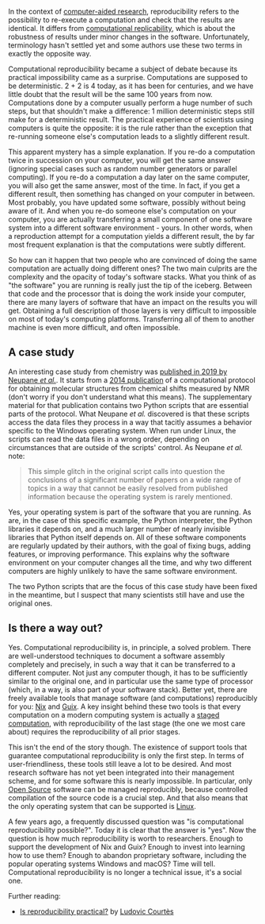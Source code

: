 In the context of [computer-aided research](Computer-aided%20research.md), reproducibility refers to the possibility to re-execute a computation and check that the results are identical. It differs from [computational replicability](Computational%20replicability.md), which is about the robustness of results under minor changes in the software. Unfortunately, terminology hasn't settled yet and some authors use these two terms in exactly the opposite way.

Computational reproducibility became a subject of debate because its practical impossibility came as a surprise. Computations are supposed to be deterministic. 2 + 2 is 4 today, as it has been for centuries, and we have little doubt that the result will be the same 100 years from now. Computations done by a computer usually perform a huge number of such steps, but that shouldn't make a difference: 1 million deterministic steps still make for a deterministic result. The practical experience of scientists using computers is quite the opposite: it is the rule rather than the exception that re-running someone else's computation leads to a slightly different result.

This apparent mystery has a simple explanation. If you re-do a computation twice in succession on your computer, you will get the same answer (ignoring special cases such as random number generators or parallel computing). If you re-do a computation a day later on the same computer, you will also get the same answer, most of the time. In fact, if you get a different result, then something has changed on your computer in between. Most probably, you have updated some software, possibly without being aware of it. And when you re-do someone else's computation on your computer, you are actually transferring a small component of one software system into a different software environment - yours. In other words, when a reproduction attempt for a computation yields a different result, the by far most frequent explanation is that the computations were subtly different.

So how can it happen that two people who are convinced of doing the same computation are actually doing different ones? The two main culprits are the complexity and the opacity of today's software stacks. What you think of as "the software" you are running is really just the tip of the iceberg. Between that code and the processor that is doing the work inside your computer, there are many layers of software that have an impact on the results you will get. Obtaining a full description of those layers is very difficult to impossible on most of today's computing platforms. Transferring all of them to another machine is even more difficult, and often impossible.

## A case study

An interesting case study from chemistry was [published in 2019 by Neupane *et al.*](https://doi.org/10.1021/acs.orglett.9b03216). It starts from a [2014 publication](https://doi.org/10.1038/nprot.2014.042) of a computational protocol for obtaining molecular structures from chemical shifts measured by NMR (don't worry if you don't understand what this means). The supplementary material for that publication contains two Python scripts that are essential parts of the protocol. What Neupane *et al.* discovered is that these scripts access the data files they process in a way that tacitly assumes a behavior specific to the Windows operating system. When run under Linux, the scripts can read the data files in a wrong order, depending on circumstances that are outside of the scripts' control. As Neupane *et al.* note:

> This simple glitch in the original script calls into question the
> conclusions of a significant number of papers on a wide range of
> topics in a way that cannot be easily resolved from published
> information because the operating system is rarely mentioned.

Yes, your operating system is part of the software that you are running. As are, in the case of this specific example, the Python interpreter, the Python libraries it depends on, and a much larger number of nearly invisible libraries that Python itself depends on. All of these software components are regularly updated by their authors, with the goal of fixing bugs, adding features, or improving performance. This explains why the software environment on your computer changes all the time, and why two different computers are highly unlikely to have the same software environment.

The two Python scripts that are the focus of this case study have been fixed in the meantime, but I suspect that many scientists still have and use the original ones.

## Is there a way out?

Yes. Computational reproducibility is, in principle, a solved problem. There are well-understood techniques to document a software assembly completely and precisely, in such a way that it can be transferred to a different computer. Not just any computer though, it has to be sufficiently similar to the original one, and in particular use the same type of processor (which, in a way, is also part of your software stack). Better yet, there are freely available tools that manage software (and computations) reproducibly for you: [Nix](Nix.md) and [Guix](Guix.md). A key insight behind these two tools is that every computation on a modern computing system is actually a [staged computation](Staged%20computation.md), with reproducibility of the last stage (the one we most care about) requires the reproducibility of all prior stages.

This isn't the end of the story though. The existence of support tools that guarantee computational reproducibility is only the first step. In terms of user-friendliness, these tools still leave a lot to be desired. And most research software has not yet been integrated into their management scheme, and for some software this is nearly impossible. In particular, only [Open Source](Open%20Source.md) software can be managed reproducibly, because controlled compilation of the source code is a crucial step. And that also means that the only operating system that can be supported is [Linux](Linux.md).

A few years ago, a frequently discussed question was "is computational reproducibility possible?". Today it is clear that the answer is "yes". Now the question is how much reproducibility is worth to researchers. Enough to support the development of Nix and Guix? Enough to invest into learning how to use them? Enough to abandon proprietary software, including the popular operating systems Windows and macOS? Time will tell. Computational reproducibility is no longer a technical issue, it's a social one.

Further reading:
 - [Is reproducibility practical?](https://hpc.guix.info/blog/2022/07/is-reproducibility-practical/) by [Ludovic Courtès](https://people.bordeaux.inria.fr/lcourtes/)

